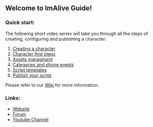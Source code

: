 ## Welcome to ImAlive Guide!

### Quick start:
The following short video series will take you through all the steps of creating, configuring and publishing a character:
1. [Creating a character](https://youtu.be/bzD_JyIDuSI)
2. [Character first steps](https://youtu.be/D_eWhkB2ITw)
3. [Assets managment](https://youtu.be/UJ3AGZs-1-Y)
4. [Categories and phone events](https://youtu.be/SByJnkZn4gI)
5. [Script templates](https://youtu.be/1quXswoq6OM)
6. [Publish your script](https://youtu.be/kP7jiLqkhh0)


Please refer to our [Wiki](https://github.com/hay12396/ImAliveGuide/wiki) for more information.

### Links:
* [Website](https://skeleton20170119054239.azurewebsites.net/)
* [Forum](http://www.imaliveforum.com)
* [Youtube Channel](https://www.youtube.com)

